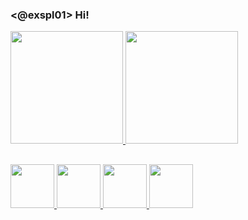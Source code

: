 ### <@exspl01> Hi!

<div>
  <a href="https://">
    <img height="180em" src="https://github-readme-stats.vercel.app/api?username=ex007r&show_icons=true&theme=dark&include_all_commits=true&count_private=true"/>
    <img height="180em" src="https://github-readme-stats.vercel.app/api/top-langs/?username=ex007r&layout=compact&langs_count=16&theme=dark"/>
</div>

##

 <div>
   <img height="70em" src="https://cdn.jsdelivr.net/gh/devicons/devicon/icons/python/python-original-wordmark.svg" />
   <img height="70em" src="https://cdn.jsdelivr.net/gh/devicons/devicon/icons/java/java-original-wordmark.svg" />
   <img height="70em" src="https://cdn.jsdelivr.net/gh/devicons/devicon/icons/css3/css3-original.svg" />
   <img height="70em" src="https://cdn.jsdelivr.net/gh/devicons/devicon/icons/html5/html5-original-wordmark.svg" />
 </div>
